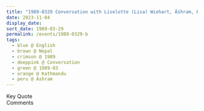 ```yaml
---
title: "1989-0329 Conversation with Liselotte (Lisa) Wiehart, Āśhram, Kathmandu, Nepal"
date: 2023-11-04
display_date: 
sort_date: 1989-03-29
permalink: /events/1989-0329-b
tags:
  - blue @ English
  - brown @ Nepal
  - crimson @ 1989
  - deeppink @ Conversation
  - green @ 1989-03
  - orange @ Kathmandu
  - peru @ Ashram
---
```


<wave-list>
  <list-title color="green" width="75">Key Quote</list-title>
  <list-item color="BlanchedAlmond"  width="200"></list-item>
  <list-item color="Lavender"></list-item>
  <list-item color="BlanchedAlmond"></list-item>
</wave-list>

<br>

<wave-list>
  <list-title color="green" width="75">Comments</list-title>
  <list-item color="BlanchedAlmond"  width="200"></list-item>
  <list-item color="Lavender"></list-item>
  <list-item color="BlanchedAlmond"></list-item>
</wave-list>